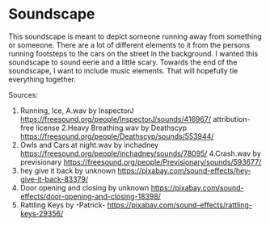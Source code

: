 # Soundscape
This soundscape is meant to depict someone running away from something or someeone. There are a lot of different elements to it from the persons running footsteps to the cars on the street in the background. I wanted this soundscape to sound eerie and a little scary. Towards the end of the soundscape, I want to include music elements. That will hopefully tie everything together.

Sources:
1. Running, Ice, A.wav by InspectorJ https://freesound.org/people/InspectorJ/sounds/416967/ attribution-free license
2.Heavy Breathing.wav by Deathscyp https://freesound.org/people/Deathscyp/sounds/553944/ 
3. Owls and Cars at night.wav by inchadney https://freesound.org/people/inchadney/sounds/78095/
4.Crash.wav by previsionary https://freesound.org/people/Previsionary/sounds/593677/
5. hey give it back by unknown https://pixabay.com/sound-effects/hey-give-it-back-83379/
6. Door opening and closing by unknown https://pixabay.com/sound-effects/door-opening-and-closing-18398/
7. Rattling Keys by -Patrick- https://pixabay.com/sound-effects/rattling-keys-29356/
